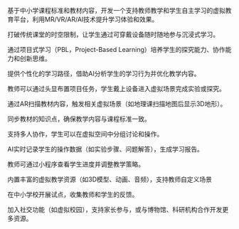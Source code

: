 基于中小学课程标准和教材内容，开发一个支持教师教学和学生自主学习的虚拟教育平台，利用MR/VR/AR/AI技术提升学习体验和效果。

打破传统课堂的时空限制，让学生通过可穿戴设备随时随地参与沉浸式学习。

通过项目式学习（PBL，Project-Based Learning）培养学生的探究能力、协作能力和创新思维。

提供个性化的学习路径，借助AI分析学生的学习行为并优化教学内容。

教师可以通过头显布置项目任务，学生戴上设备进入虚拟场景完成实验或探究。

通过AR扫描教材内容，触发相关虚拟场景（如地理课扫描地图后显示3D地形）。

同步教材的知识点，确保教学内容与课程标准一致。

支持多人协作，学生可以在虚拟空间中分组讨论和操作。

AI实时记录学生的操作数据（如实验步骤、问题解答），生成学习报告。

教师可通过小程序查看学生进度并调整教学策略。

内置丰富的虚拟教学资源（如3D模型、动画、音频），支持教师自定义场景

在中小学校开展试点，收集教师和学生的反馈。

加入社交功能（如虚拟校园），支持家长参与，或与博物馆、科研机构合作开发更多资源。

